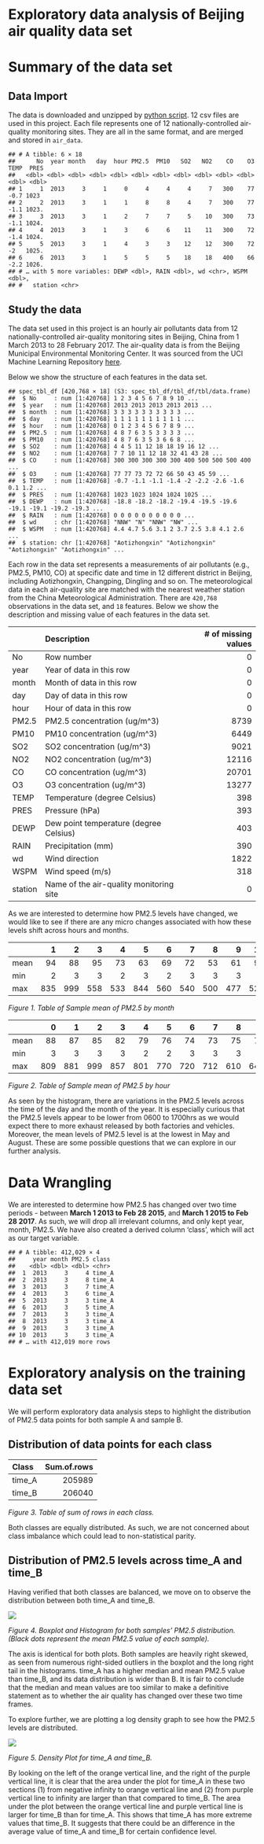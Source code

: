 Exploratory data analysis of Beijing air quality data set
================

# Summary of the data set

## Data Import

The data is downloaded and unzipped by [python
script](./download_data.py). 12 csv files are used in this project. Each
file represents one of 12 nationally-controlled air-quality monitoring
sites. They are all in the same format, and are merged and stored in
`air_data`.

    ## # A tibble: 6 × 18
    ##      No  year month   day  hour PM2.5  PM10   SO2   NO2    CO    O3  TEMP  PRES
    ##   <dbl> <dbl> <dbl> <dbl> <dbl> <dbl> <dbl> <dbl> <dbl> <dbl> <dbl> <dbl> <dbl>
    ## 1     1  2013     3     1     0     4     4     4     7   300    77  -0.7 1023 
    ## 2     2  2013     3     1     1     8     8     4     7   300    77  -1.1 1023.
    ## 3     3  2013     3     1     2     7     7     5    10   300    73  -1.1 1024.
    ## 4     4  2013     3     1     3     6     6    11    11   300    72  -1.4 1024.
    ## 5     5  2013     3     1     4     3     3    12    12   300    72  -2   1025.
    ## 6     6  2013     3     1     5     5     5    18    18   400    66  -2.2 1026.
    ## # … with 5 more variables: DEWP <dbl>, RAIN <dbl>, wd <chr>, WSPM <dbl>,
    ## #   station <chr>

## Study the data

The data set used in this project is an hourly air pollutants data from
12 nationally-controlled air-quality monitoring sites in Beijing, China
from 1 March 2013 to 28 February 2017. The air-quality data is from the
Beijing Municipal Environmental Monitoring Center. It was sourced from
the UCI Machine Learning Repository
[here](https://archive-beta.ics.uci.edu/ml/datasets/beijing+multi+site+air+quality+data).

Below we show the structure of each features in the data set.

    ## spec_tbl_df [420,768 × 18] (S3: spec_tbl_df/tbl_df/tbl/data.frame)
    ##  $ No     : num [1:420768] 1 2 3 4 5 6 7 8 9 10 ...
    ##  $ year   : num [1:420768] 2013 2013 2013 2013 2013 ...
    ##  $ month  : num [1:420768] 3 3 3 3 3 3 3 3 3 3 ...
    ##  $ day    : num [1:420768] 1 1 1 1 1 1 1 1 1 1 ...
    ##  $ hour   : num [1:420768] 0 1 2 3 4 5 6 7 8 9 ...
    ##  $ PM2.5  : num [1:420768] 4 8 7 6 3 5 3 3 3 3 ...
    ##  $ PM10   : num [1:420768] 4 8 7 6 3 5 3 6 6 8 ...
    ##  $ SO2    : num [1:420768] 4 4 5 11 12 18 18 19 16 12 ...
    ##  $ NO2    : num [1:420768] 7 7 10 11 12 18 32 41 43 28 ...
    ##  $ CO     : num [1:420768] 300 300 300 300 300 400 500 500 500 400 ...
    ##  $ O3     : num [1:420768] 77 77 73 72 72 66 50 43 45 59 ...
    ##  $ TEMP   : num [1:420768] -0.7 -1.1 -1.1 -1.4 -2 -2.2 -2.6 -1.6 0.1 1.2 ...
    ##  $ PRES   : num [1:420768] 1023 1023 1024 1024 1025 ...
    ##  $ DEWP   : num [1:420768] -18.8 -18.2 -18.2 -19.4 -19.5 -19.6 -19.1 -19.1 -19.2 -19.3 ...
    ##  $ RAIN   : num [1:420768] 0 0 0 0 0 0 0 0 0 0 ...
    ##  $ wd     : chr [1:420768] "NNW" "N" "NNW" "NW" ...
    ##  $ WSPM   : num [1:420768] 4.4 4.7 5.6 3.1 2 3.7 2.5 3.8 4.1 2.6 ...
    ##  $ station: chr [1:420768] "Aotizhongxin" "Aotizhongxin" "Aotizhongxin" "Aotizhongxin" ...

Each row in the data set represents a measurements of air pollutants
(e.g., PM2.5, PM10, CO) at specific date and time in 12 different
district in Beijing, including Aotizhongxin, Changping, Dingling and so
on. The meteorological data in each air-quality site are matched with
the nearest weather station from the China Meteorological
Administration. There are `420,768` observations in the data set, and
`18` features. Below we show the description and missing value of each
features in the data set.

|         | Description                             | # of missing values |
|:--------|:----------------------------------------|--------------------:|
| No      | Row number                              |                   0 |
| year    | Year of data in this row                |                   0 |
| month   | Month of data in this row               |                   0 |
| day     | Day of data in this row                 |                   0 |
| hour    | Hour of data in this row                |                   0 |
| PM2.5   | PM2.5 concentration (ug/m^3)            |                8739 |
| PM10    | PM10 concentration (ug/m^3)             |                6449 |
| SO2     | SO2 concentration (ug/m^3)              |                9021 |
| NO2     | NO2 concentration (ug/m^3)              |               12116 |
| CO      | CO concentration (ug/m^3)               |               20701 |
| O3      | O3 concentration (ug/m^3)               |               13277 |
| TEMP    | Temperature (degree Celsius)            |                 398 |
| PRES    | Pressure (hPa)                          |                 393 |
| DEWP    | Dew point temperature (degree Celsius)  |                 403 |
| RAIN    | Precipitation (mm)                      |                 390 |
| wd      | Wind direction                          |                1822 |
| WSPM    | Wind speed (m/s)                        |                 318 |
| station | Name of the air-quality monitoring site |                   0 |

As we are interested to determine how PM2.5 levels have changed, we
would like to see if there are any micro changes associated with how
these levels shift across hours and months.

|      |   1 |   2 |   3 |   4 |   5 |   6 |   7 |   8 |   9 |  10 |  11 |  12 |
|:-----|----:|----:|----:|----:|----:|----:|----:|----:|----:|----:|----:|----:|
| mean |  94 |  88 |  95 |  73 |  63 |  69 |  72 |  53 |  61 |  92 |  93 | 105 |
| min  |   2 |   3 |   3 |   2 |   3 |   2 |   3 |   3 |   3 |   3 |   3 |   3 |
| max  | 835 | 999 | 558 | 533 | 844 | 560 | 540 | 500 | 477 | 527 | 687 | 741 |

*Figure 1. Table of Sample mean of PM2.5 by month*

|      |   0 |   1 |   2 |   3 |   4 |   5 |   6 |   7 |   8 |   9 |  10 |  11 |  12 |  13 |  14 |  15 |  16 |  17 |  18 |  19 |  20 |  21 |  22 |  23 |
|:-----|----:|----:|----:|----:|----:|----:|----:|----:|----:|----:|----:|----:|----:|----:|----:|----:|----:|----:|----:|----:|----:|----:|----:|----:|
| mean |  88 |  87 |  85 |  82 |  79 |  76 |  74 |  73 |  75 |  76 |  77 |  77 |  77 |  76 |  75 |  75 |  74 |  75 |  78 |  82 |  87 |  89 |  89 |  89 |
| min  |   3 |   3 |   3 |   3 |   2 |   2 |   3 |   3 |   3 |   3 |   2 |   2 |   3 |   3 |   2 |   2 |   3 |   2 |   2 |   3 |   3 |   2 |   3 |   2 |
| max  | 809 | 881 | 999 | 857 | 801 | 770 | 720 | 712 | 610 | 640 | 661 | 705 | 844 | 741 | 718 | 708 | 687 | 689 | 684 | 670 | 685 | 685 | 770 | 737 |

*Figure 2. Table of Sample mean of PM2.5 by hour*

As seen by the histogram, there are variations in the PM2.5 levels
across the time of the day and the month of the year. It is especially
curious that the PM2.5 levels appear to be lower from 0600 to 1700hrs as
we would expect there to more exhaust released by both factories and
vehicles. Moreover, the mean levels of PM2.5 level is at the lowest in
May and August. These are some possible questions that we can explore in
our further analysis.

# Data Wrangling

We are interested to determine how PM2.5 has changed over two time
periods - between **March 1 2013 to Feb 28 2015**, and **March 1 2015 to
Feb 28 2017**. As such, we will drop all irrelevant columns, and only
kept year, month, PM2.5. We have also created a derived column ‘class’,
which will act as our target variable.

    ## # A tibble: 412,029 × 4
    ##     year month PM2.5 class 
    ##    <dbl> <dbl> <dbl> <chr> 
    ##  1  2013     3     4 time_A
    ##  2  2013     3     8 time_A
    ##  3  2013     3     7 time_A
    ##  4  2013     3     6 time_A
    ##  5  2013     3     3 time_A
    ##  6  2013     3     5 time_A
    ##  7  2013     3     3 time_A
    ##  8  2013     3     3 time_A
    ##  9  2013     3     3 time_A
    ## 10  2013     3     3 time_A
    ## # … with 412,019 more rows

# Exploratory analysis on the training data set

We will perform exploratory data analysis steps to highlight the
distribution of PM2.5 data points for both sample A and sample B.

## Distribution of data points for each class

| Class  | Sum.of.rows |
|:-------|------------:|
| time_A |      205989 |
| time_B |      206040 |

*Figure 3. Table of sum of rows in each class.*

Both classes are equally distributed. As such, we are not concerned
about class imbalance which could lead to non-statistical parity.

## Distribution of PM2.5 levels across time_A and time_B

Having verified that both classes are balanced, we move on to observe
the distribution between both time_A and time_B.

![](Beijing_air_quality_EDA_files/figure-gfm/EDA%20hisogram%20plot-1.png)<!-- -->

*Figure 4. Boxplot and Histogram for both samples’ PM2.5 distribution.
(Black dots represent the mean PM2.5 value of each sample).*

The axis is identical for both plots. Both samples are heavily right
skewed, as seen from numerous right-sided outliers in the boxplot and
the long right tail in the histograms. time_A has a higher median and
mean PM2.5 value than time_B, and its data distribution is wider than B.
It is fair to conclude that the median and mean values are too similar
to make a definitive statement as to whether the air quality has changed
over these two time frames.

To explore further, we are plotting a log density graph to see how the
PM2.5 levels are distributed.

![](Beijing_air_quality_EDA_files/figure-gfm/density%20plot-1.png)<!-- -->

*Figure 5. Density Plot for time_A and time_B.*

By looking on the left of the orange vertical line, and the right of the
purple vertical line, it is clear that the area under the plot for
time_A in these two sections (1) from negative infinity to orange
vertical line and (2) from purple vertical line to infinity are larger
than that compared to time_B. The area under the plot between the orange
vertical line and purple vertical line is larger for time_B than for
time_A. This shows that time_A has more extreme values that time_B. It
suggests that there could be an difference in the average value of
time_A and time_B for certain confidence level.

